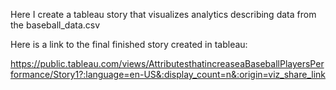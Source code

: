 Here I create a tableau story that visualizes analytics describing data from the baseball_data.csv 

Here is a link to the final finished story created in tableau:

https://public.tableau.com/views/AttributesthatincreaseaBaseballPlayersPerformance/Story1?:language=en-US&:display_count=n&:origin=viz_share_link

